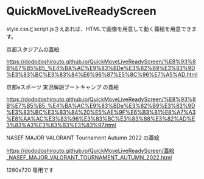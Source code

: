 # QuickMoveLiveReadyScreen
style.cssとscript.jsさえあれば、HTMLで画像を用意して動く蓋絵を用意できます。

京都スタジアムの蓋絵

https://dododoshirouto.github.io/QuickMoveLiveReadyScreen/%E8%93%8B%E7%B5%B5_%E4%BA%AC%E9%83%BDe%E3%82%B9%E3%83%9D%E3%83%BC%E3%83%84%E6%96%87%E5%8C%96%E7%A5%AD.html

京都eスポーツ 実況解説ブートキャンプ の蓋絵

https://dododoshirouto.github.io/QuickMoveLiveReadyScreen/%E8%93%8B%E7%B5%B5_%E4%BA%AC%E9%83%BDe%E3%82%B9%E3%83%9D%E3%83%BC%E3%83%84%20%E5%AE%9F%E6%B3%81%E8%A7%A3%E8%AA%AC%E3%83%96%E3%83%BC%E3%83%88%E3%82%AD%E3%83%A3%E3%83%B3%E3%83%97.html

NASEF MAJOR VALORANT Tournament Autumn 2022 の蓋絵

https://dododoshirouto.github.io/QuickMoveLiveReadyScreen/蓋絵_NASEF_MAJOR_VALORANT_TOURNAMENT_AUTUMN_2022.html

1280x720 専用です
